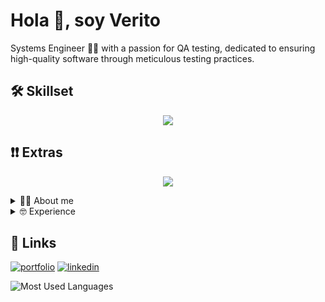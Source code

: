 # Hola 👋, soy Verito

Systems Engineer 👩‍💻 with a passion for QA testing, dedicated to ensuring high-quality software through meticulous testing practices.


## 🛠 Skillset
<p align="center">
  <a href="https://skillicons.dev">
    <img src="https://skillicons.dev/icons?i=js,mysql,html,css,postman" />
  </a>
</p>

## ❗❗ Extras

<p align="center">
  <a href="https://skillicons.dev">
    <img src="https://skillicons.dev/icons?i=vscode,github,figma" />
  </a>
</p>

<details>
  <summary> 🙋‍♀️ About me </summary>
  
  * 👩‍💻 I'm studying testing and automation.
  * 🧐  I'm still on the lookout for my dream job.
  * ⬆ If you know of a position where my profile fits perfectly, message me [Email](veronica.botero@correounivalle.edu.co)
  * In my free time, I focus on entrepreneurship—want to know what I'm working on? [my business ✨🌺](https://www.instagram.com/p/C--ueoVOLvF/)
</details>

<details>
  <summary> 🤓 Experience </summary>
  
  * Testing and Automation | MindHub - July 2024 - Present.
  * Technology Strategy and Consulting | Accenture - January 2023 - July 2023
  * Educational Support Monitor | Ases | Universidad del Valle - September 2023 - December 2023
</details>


## 🔗 Links
[![portfolio](https://img.shields.io/badge/my_portfolio-000?style=for-the-badge&logo=ko-fi&logoColor=white)](https://verobg.github.io/portafolio-veronica-Botero/)
[![linkedin](https://img.shields.io/badge/linkedin-0A66C2?style=for-the-badge&logo=linkedin&logoColor=white)](https://www.linkedin.com/in/veronica-botero-garcia/)


![Most Used Languages](https://github-readme-stats.vercel.app/api/top-langs/?username=veroBG&layout=compact&theme=dark)
